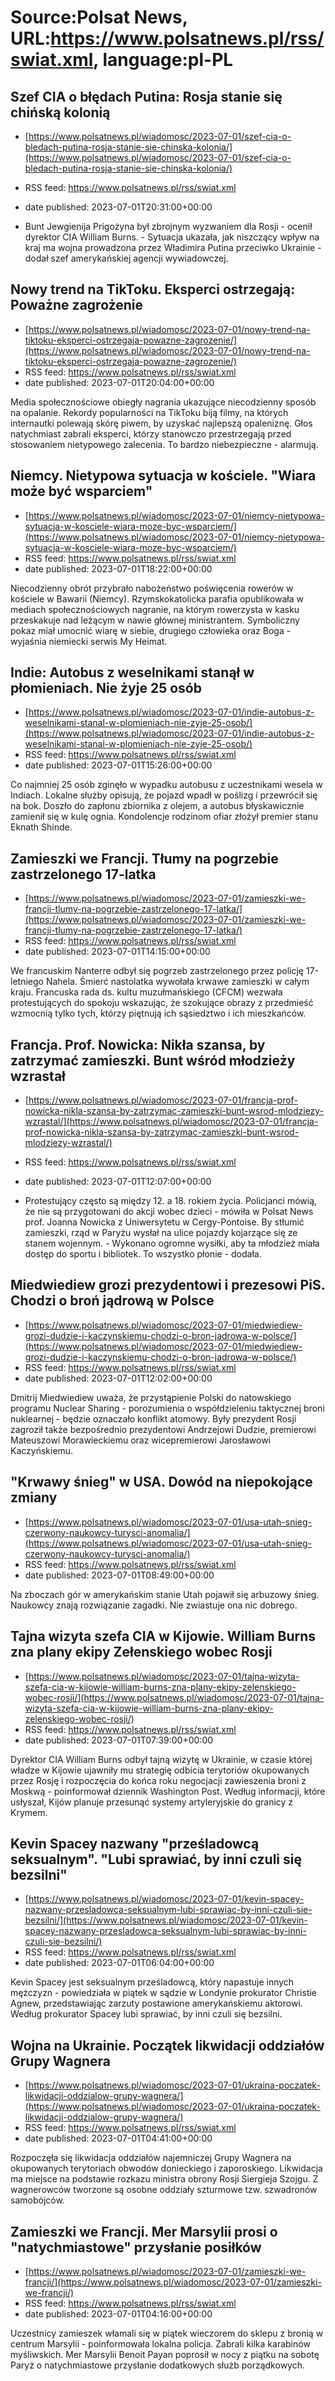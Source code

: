 # Source:Polsat News, URL:https://www.polsatnews.pl/rss/swiat.xml, language:pl-PL

## Szef CIA o błędach Putina: Rosja stanie się chińską kolonią
 - [https://www.polsatnews.pl/wiadomosc/2023-07-01/szef-cia-o-bledach-putina-rosja-stanie-sie-chinska-kolonia/](https://www.polsatnews.pl/wiadomosc/2023-07-01/szef-cia-o-bledach-putina-rosja-stanie-sie-chinska-kolonia/)
 - RSS feed: https://www.polsatnews.pl/rss/swiat.xml
 - date published: 2023-07-01T20:31:00+00:00

- Bunt Jewgienija Prigożyna był zbrojnym wyzwaniem dla Rosji - ocenił dyrektor CIA William Burns. - Sytuacja ukazała, jak niszczący wpływ na kraj ma wojna prowadzona przez Władimira Putina przeciwko Ukrainie - dodał szef amerykańskiej agencji wywiadowczej.

## Nowy trend na TikToku. Eksperci ostrzegają: Poważne zagrożenie
 - [https://www.polsatnews.pl/wiadomosc/2023-07-01/nowy-trend-na-tiktoku-eksperci-ostrzegaja-powazne-zagrozenie/](https://www.polsatnews.pl/wiadomosc/2023-07-01/nowy-trend-na-tiktoku-eksperci-ostrzegaja-powazne-zagrozenie/)
 - RSS feed: https://www.polsatnews.pl/rss/swiat.xml
 - date published: 2023-07-01T20:04:00+00:00

Media społecznościowe obiegły nagrania ukazujące niecodzienny sposób na opalanie. Rekordy popularności na TikToku biją filmy, na których internautki polewają skórę piwem, by uzyskać najlepszą opaleniznę. Głos natychmiast zabrali eksperci, którzy stanowczo przestrzegają przed stosowaniem nietypowego zalecenia. To bardzo niebezpieczne - alarmują.

## Niemcy. Nietypowa sytuacja w kościele. "Wiara może być wsparciem"
 - [https://www.polsatnews.pl/wiadomosc/2023-07-01/niemcy-nietypowa-sytuacja-w-kosciele-wiara-moze-byc-wsparciem/](https://www.polsatnews.pl/wiadomosc/2023-07-01/niemcy-nietypowa-sytuacja-w-kosciele-wiara-moze-byc-wsparciem/)
 - RSS feed: https://www.polsatnews.pl/rss/swiat.xml
 - date published: 2023-07-01T18:22:00+00:00

Niecodzienny obrót przybrało nabożeństwo poświęcenia rowerów w kościele w Bawarii (Niemcy). Rzymskokatolicka parafia opublikowała w mediach społecznościowych nagranie, na którym rowerzysta w kasku przeskakuje nad leżącym w nawie głównej ministrantem. Symboliczny pokaz miał umocnić wiarę w siebie, drugiego człowieka oraz Boga - wyjaśnia niemiecki serwis My Heimat.

## Indie: Autobus z weselnikami stanął w płomieniach. Nie żyje 25 osób
 - [https://www.polsatnews.pl/wiadomosc/2023-07-01/indie-autobus-z-weselnikami-stanal-w-plomieniach-nie-zyje-25-osob/](https://www.polsatnews.pl/wiadomosc/2023-07-01/indie-autobus-z-weselnikami-stanal-w-plomieniach-nie-zyje-25-osob/)
 - RSS feed: https://www.polsatnews.pl/rss/swiat.xml
 - date published: 2023-07-01T15:26:00+00:00

Co najmniej 25 osób zginęło w wypadku autobusu z uczestnikami wesela w Indiach. Lokalne służby opisują, że pojazd wpadł w poślizg i przewrócił się na bok. Doszło do zapłonu zbiornika z olejem, a autobus błyskawicznie zamienił się w kulę ognia. Kondolencje rodzinom ofiar złożył premier stanu Eknath Shinde.

## Zamieszki we Francji. Tłumy na pogrzebie zastrzelonego 17-latka
 - [https://www.polsatnews.pl/wiadomosc/2023-07-01/zamieszki-we-francji-tlumy-na-pogrzebie-zastrzelonego-17-latka/](https://www.polsatnews.pl/wiadomosc/2023-07-01/zamieszki-we-francji-tlumy-na-pogrzebie-zastrzelonego-17-latka/)
 - RSS feed: https://www.polsatnews.pl/rss/swiat.xml
 - date published: 2023-07-01T14:15:00+00:00

We francuskim Nanterre odbył się pogrzeb zastrzelonego przez policję 17-letniego Nahela. Śmierć nastolatka wywołała krwawe zamieszki w całym kraju. Francuska rada ds. kultu muzułmańskiego (CFCM) wezwała protestujących do spokoju wskazując, że szokujące obrazy z przedmieść wzmocnią tylko tych, którzy piętnują ich sąsiedztwo i ich mieszkańców.

## Francja. Prof. Nowicka: Nikła szansa, by zatrzymać zamieszki. Bunt wśród młodzieży wzrastał
 - [https://www.polsatnews.pl/wiadomosc/2023-07-01/francja-prof-nowicka-nikla-szansa-by-zatrzymac-zamieszki-bunt-wsrod-mlodziezy-wzrastal/](https://www.polsatnews.pl/wiadomosc/2023-07-01/francja-prof-nowicka-nikla-szansa-by-zatrzymac-zamieszki-bunt-wsrod-mlodziezy-wzrastal/)
 - RSS feed: https://www.polsatnews.pl/rss/swiat.xml
 - date published: 2023-07-01T12:07:00+00:00

- Protestujący często są między 12. a 18. rokiem życia. Policjanci mówią, że nie są przygotowani do akcji wobec dzieci - mówiła w Polsat News prof. Joanna Nowicka z Uniwersytetu w Cergy-Pontoise. By stłumić zamieszki, rząd w Paryżu wysłał na ulice pojazdy kojarzące się ze stanem wojennym. - Wykonano ogromne wysiłki, aby ta młodzież miała dostęp do sportu i bibliotek. To wszystko płonie - dodała.

## Miedwiediew grozi prezydentowi i prezesowi PiS. Chodzi o broń jądrową w Polsce
 - [https://www.polsatnews.pl/wiadomosc/2023-07-01/miedwiediew-grozi-dudzie-i-kaczynskiemu-chodzi-o-bron-jadrowa-w-polsce/](https://www.polsatnews.pl/wiadomosc/2023-07-01/miedwiediew-grozi-dudzie-i-kaczynskiemu-chodzi-o-bron-jadrowa-w-polsce/)
 - RSS feed: https://www.polsatnews.pl/rss/swiat.xml
 - date published: 2023-07-01T12:02:00+00:00

Dmitrij Miedwiediew uważa, że przystąpienie Polski do natowskiego programu Nuclear Sharing - porozumienia o współdzieleniu taktycznej broni nuklearnej - będzie oznaczało konflikt atomowy. Były prezydent Rosji zagroził także bezpośrednio prezydentowi Andrzejowi Dudzie, premierowi Mateuszowi Morawieckiemu oraz wicepremierowi Jarosławowi Kaczyńskiemu.

## "Krwawy śnieg" w USA. Dowód na niepokojące zmiany
 - [https://www.polsatnews.pl/wiadomosc/2023-07-01/usa-utah-snieg-czerwony-naukowcy-turysci-anomalia/](https://www.polsatnews.pl/wiadomosc/2023-07-01/usa-utah-snieg-czerwony-naukowcy-turysci-anomalia/)
 - RSS feed: https://www.polsatnews.pl/rss/swiat.xml
 - date published: 2023-07-01T08:49:00+00:00

Na zboczach gór w amerykańskim stanie Utah pojawił się arbuzowy śnieg. Naukowcy znają rozwiązanie zagadki. Nie zwiastuje ona nic dobrego.

## Tajna wizyta szefa CIA w Kijowie. William Burns zna plany ekipy Zełenskiego wobec Rosji
 - [https://www.polsatnews.pl/wiadomosc/2023-07-01/tajna-wizyta-szefa-cia-w-kijowie-william-burns-zna-plany-ekipy-zelenskiego-wobec-rosji/](https://www.polsatnews.pl/wiadomosc/2023-07-01/tajna-wizyta-szefa-cia-w-kijowie-william-burns-zna-plany-ekipy-zelenskiego-wobec-rosji/)
 - RSS feed: https://www.polsatnews.pl/rss/swiat.xml
 - date published: 2023-07-01T07:39:00+00:00

Dyrektor CIA William Burns odbył tajną wizytę w Ukrainie, w czasie której władze w Kijowie ujawniły mu strategię odbicia terytoriów okupowanych przez Rosję i rozpoczęcia do końca roku negocjacji zawieszenia broni z Moskwą - poinformował dziennik Washington Post. Według informacji, które usłyszał, Kijów planuje przesunąć systemy artyleryjskie do granicy z Krymem.

## Kevin Spacey nazwany "prześladowcą seksualnym". "Lubi sprawiać, by inni czuli się bezsilni"
 - [https://www.polsatnews.pl/wiadomosc/2023-07-01/kevin-spacey-nazwany-przesladowca-seksualnym-lubi-sprawiac-by-inni-czuli-sie-bezsilni/](https://www.polsatnews.pl/wiadomosc/2023-07-01/kevin-spacey-nazwany-przesladowca-seksualnym-lubi-sprawiac-by-inni-czuli-sie-bezsilni/)
 - RSS feed: https://www.polsatnews.pl/rss/swiat.xml
 - date published: 2023-07-01T06:04:00+00:00

Kevin Spacey jest seksualnym prześladowcą, który napastuje innych mężczyzn - powiedziała w piątek w sądzie w Londynie prokurator Christie Agnew, przedstawiając zarzuty postawione amerykańskiemu aktorowi. Według prokurator Spacey lubi sprawiać, by inni czuli się bezsilni.

## Wojna na Ukrainie. Początek likwidacji oddziałów Grupy Wagnera
 - [https://www.polsatnews.pl/wiadomosc/2023-07-01/ukraina-poczatek-likwidacji-oddzialow-grupy-wagnera/](https://www.polsatnews.pl/wiadomosc/2023-07-01/ukraina-poczatek-likwidacji-oddzialow-grupy-wagnera/)
 - RSS feed: https://www.polsatnews.pl/rss/swiat.xml
 - date published: 2023-07-01T04:41:00+00:00

Rozpoczęła się likwidacja oddziałów najemniczej Grupy Wagnera na okupowanych terytoriach obwodów donieckiego i zaporoskiego. Likwidacja ma miejsce na podstawie rozkazu ministra obrony Rosji Siergieja Szojgu. Z wagnerowców tworzone są osobne oddziały szturmowe tzw. szwadronów samobójców.

## Zamieszki we Francji. Mer Marsylii prosi o "natychmiastowe" przysłanie posiłków
 - [https://www.polsatnews.pl/wiadomosc/2023-07-01/zamieszki-we-francji/](https://www.polsatnews.pl/wiadomosc/2023-07-01/zamieszki-we-francji/)
 - RSS feed: https://www.polsatnews.pl/rss/swiat.xml
 - date published: 2023-07-01T04:16:00+00:00

Uczestnicy zamieszek włamali się w piątek wieczorem do sklepu z bronią w centrum Marsylii - poinformowała lokalna policja. Zabrali kilka karabinów myśliwskich. Mer Marsylii Benoit Payan poprosił w nocy z piątku na sobotę Paryż o natychmiastowe przysłanie dodatkowych służb porządkowych.

